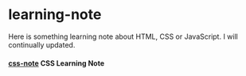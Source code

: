 # learning-note

Here is something learning note about HTML, CSS or JavaScript. I will continually updated. 

#### [css-note] CSS Learning Note


[css-note]: <https://github.com/sean1093/learning-note/blob/master/css/css-learning-note.md>